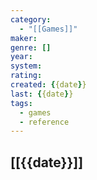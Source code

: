 ```yaml
---
category:
  - "[[Games]]"
maker: 
genre: []
year: 
system: 
rating: 
created: {{date}}
last: {{date}}
tags:
  - games
  - reference
---
```

## [[{{date}}]]


